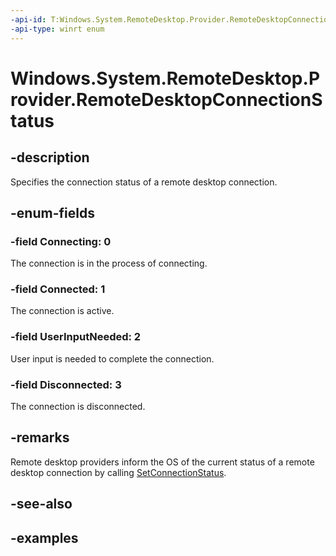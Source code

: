 ```yaml
---
-api-id: T:Windows.System.RemoteDesktop.Provider.RemoteDesktopConnectionStatus
-api-type: winrt enum
---
```


# Windows.System.RemoteDesktop.Provider.RemoteDesktopConnectionStatus

<!--
public enum RemoteDesktopConnectionStatus
-->


## -description

Specifies the connection status of a remote desktop connection.

## -enum-fields

### -field Connecting: 0

The connection is in the process of connecting.

### -field Connected: 1

The connection is active.

### -field UserInputNeeded: 2

User input is needed to complete the connection.

### -field Disconnected: 3

The connection is disconnected.

## -remarks

Remote desktop providers inform the OS of the current status of a remote desktop connection by calling [SetConnectionStatus](xref:Windows.System.RemoteDesktop.Provider.RemoteDesktopConnectionInfo.SetConnectionStatus(Windows.System.RemoteDesktop.Provider.RemoteDesktopConnectionStatus)).

## -see-also

## -examples


